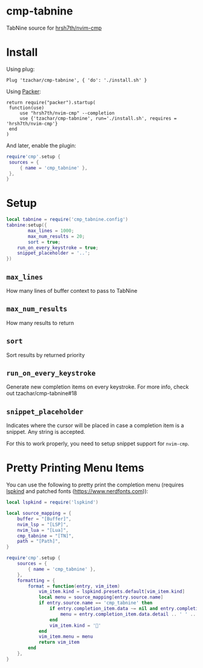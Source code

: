 # cmp-tabnine
TabNine source for [hrsh7th/nvim-cmp](https://github.com/hrsh7th/nvim-cmp)

# Install

Using plug:
   ```viml
   Plug 'tzachar/cmp-tabnine', { 'do': './install.sh' }
   ```

Using [Packer](https://github.com/wbthomason/packer.nvim/):
   ```viml
return require("packer").startup(
	function(use)
		use "hrsh7th/nvim-cmp" --completion
		use {'tzachar/cmp-tabnine', run='./install.sh', requires = 'hrsh7th/nvim-cmp'}
	end
)
   ```

And later, enable the plugin:

   ```lua
require'cmp'.setup {
	sources = {
		{ name = 'cmp_tabnine' },
	},
}
   ```

# Setup

```lua
local tabnine = require('cmp_tabnine.config')
tabnine:setup({
        max_lines = 1000;
        max_num_results = 20;
        sort = true;
	run_on_every_keystroke = true;
	snippet_placeholder = '..';
})
```

## `max_lines`

How many lines of buffer context to pass to TabNine

## `max_num_results`

How many results to return

## `sort`

Sort results by returned priority


## `run_on_every_keystroke`

Generate new completion items on every keystroke. For more info, check out tzachar/cmp-tabnine#18

## `snippet_placeholder`

Indicates where the cursor will be placed in case a completion item is a
snippet. Any string is accepted.

For this to work properly, you need to setup snippet support for `nvim-cmp`.

# Pretty Printing Menu Items 

You can use the following to pretty print the completion menu (requires
[lspkind](https://github.com/onsails/lspkind-nvim) and patched fonts
(https://www.nerdfonts.com)):

```lua
local lspkind = require('lspkind')

local source_mapping = {
	buffer = "[Buffer]",
	nvim_lsp = "[LSP]",
	nvim_lua = "[Lua]",
	cmp_tabnine = "[TN]",
	path = "[Path]",
}

require'cmp'.setup {
	sources = {
		{ name = 'cmp_tabnine' },
	},
	formatting = {
		format = function(entry, vim_item)
			vim_item.kind = lspkind.presets.default[vim_item.kind]
			local menu = source_mapping[entry.source.name]
			if entry.source.name == 'cmp_tabnine' then
				if entry.completion_item.data ~= nil and entry.completion_item.data.detail ~= nil then
					menu = entry.completion_item.data.detail .. ' ' .. menu
				end
				vim_item.kind = ''
			end
			vim_item.menu = menu
			return vim_item
		end
	},
}
```
